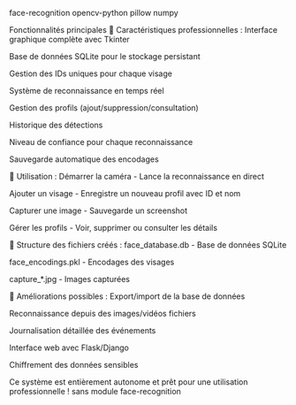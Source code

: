 
face-recognition
opencv-python
pillow
numpy



Fonctionnalités principales
🎯 Caractéristiques professionnelles :
Interface graphique complète avec Tkinter

Base de données SQLite pour le stockage persistant

Gestion des IDs uniques pour chaque visage

Système de reconnaissance en temps réel

Gestion des profils (ajout/suppression/consultation)

Historique des détections

Niveau de confiance pour chaque reconnaissance

Sauvegarde automatique des encodages

🔧 Utilisation :
Démarrer la caméra - Lance la reconnaissance en direct

Ajouter un visage - Enregistre un nouveau profil avec ID et nom

Capturer une image - Sauvegarde un screenshot

Gérer les profils - Voir, supprimer ou consulter les détails

📁 Structure des fichiers créés :
face_database.db - Base de données SQLite

face_encodings.pkl - Encodages des visages

capture_*.jpg - Images capturées

🚀 Améliorations possibles :
Export/import de la base de données

Reconnaissance depuis des images/vidéos fichiers

Journalisation détaillée des événements

Interface web avec Flask/Django

Chiffrement des données sensibles

Ce système est entièrement autonome et prêt pour une utilisation professionnelle !
sans module face-recognition
